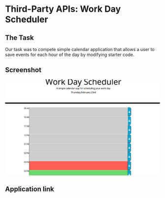 # Third-Party APIs: Work Day Scheduler

## The Task

Our task was to compete  simple calendar application that allows a user to save events for each hour of the day by modifying starter code. 


## Screenshot 
![Screenshot](/screenshot.png)

## Application link

